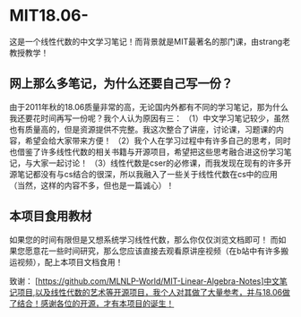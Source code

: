 # MIT18.06-
这是一个线性代数的中文学习笔记！而背景就是MIT最著名的那门课，由strang老教授教学！
## 网上那么多笔记，为什么还要自己写一份？
由于2011年秋的18.06质量非常的高，无论国内外都有不同的学习笔记，那为什么我还要花时间再写一份呢？我个人认为原因有三：
（1）中文学习笔记较少，虽然也有质量高的，但是资源提供不完整。我这次整合了讲座，讨论课，习题课的内容，希望会给大家带来方便！
（2）我个人在学习过程中有许多自己的思考，同时也借鉴了许多线性代数的相关书籍与开源项目，希望把这些思考融合进这份学习笔记，与大家一起讨论！
（3）线性代数是cser的必修课，而我发现在现有的许多开源笔记都没有与cs结合的很深，所以我融入了一些关于线性代数在cs中的应用（当然，这样的内容不多，但也是一篇诚心）！
## 本项目食用教材
如果您的时间有限但是又想系统学习线性代数，那么你仅仅浏览文档即可！
而如果您愿意花一些时间研究，那么您应该直接去观看原讲座视频（在b站中有许多搬运视频），配上本项目文档食用！

致谢：
[https://github.com/MLNLP-World/MIT-Linear-Algebra-Notes]中文笔记项目,以及线性代数的艺术等开源项目，我个人对其做了大量参考，并与18.06做了结合！感谢各位的开源，才有本项目的诞生！
